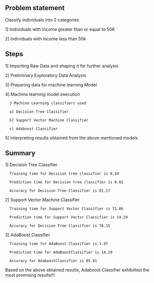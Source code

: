 Problem statement
-----------------
Classify individuals into 2 categories

1] Individuals with income greater than or equal to 50K

2] Individuals with income less than 50k

Steps
-----
1] Importing Raw Data and shaping it for further analysis

2] Preliminary Exploratory Data Analysis

3] Preparing data for machine learning Model

4] Machine learning model execution 

      3 Machine Learning classifiers used 
   
      a] Decision Tree Classifier
   
      b] Support Vector Machine Classifier
   
      c] Adaboost Classifier
   
5] Interpreting results obtained from the above mentioned models

Summary
-------
1] Decision Tree Classifier

      Training time for Decision tree classifier is 0.34

      Prediction time for Decision tree classifier is 0.01

      Accuracy for Decision Tree Classifier is 81.17

2] Support Vector Machine Classifier

      Training time for Support Vector Classifier is 71.06

      Prediction time for Support Vector Classifier is 14.29

      Accuracy for Decision Tree Classifier is 76.15

3] AdaBoost Classifier

      Training time for AdaBoost Classifier is 1.97

      Prediction time for AdaBoostClassifier is 14.29

      Accuracy for AdaboostClassifier is 85.91


Based on the above obtained results, Adaboost Classifier exhibitted the most promising results!!! 
